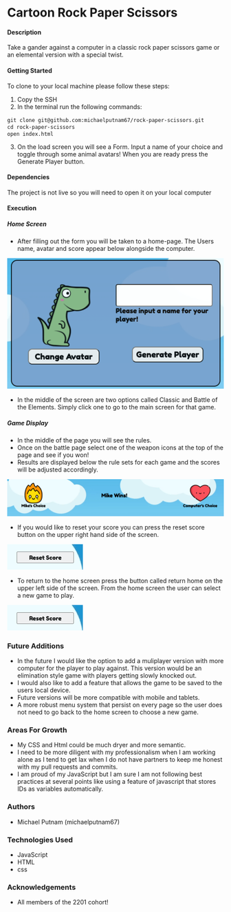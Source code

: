 
# Cartoon Rock Paper Scissors
#### Description
Take a gander against a computer in a classic rock paper scissors game or an elemental version with a special twist.

#### Getting Started
To clone to your local machine please follow these steps:
1. Copy the SSH
2. In the terminal run the following commands:
```
git clone git@github.com:michaelputnam67/rock-paper-scissors.git
cd rock-paper-scissors
open index.html
```
3. On the load screen you will see a Form. Input a name of your choice and toggle through some animal avatars! When you are ready press the Generate Player button. 

#### Dependencies
The project is not live so you will need to open it on your local computer

#### Execution

##### Home Screen
- After filling out the form you will be taken to a home-page. The Users name, avatar and score appear below alongside the computer. 

![Form Screen Image](assets/player-form.png "Form Screen Snapshot")

- In the middle of the screen are two options called Classic and Battle of the Elements. Simply click one to go to the main screen for that game. 

##### Game Display
- In the middle of the page you will see the rules. 
- Once on the battle page select one of the weapon icons at the top of the page and see if you won!
- Results are displayed below the rule sets for each game and the scores will be adjusted accordingly. 

![Results Image](assets/win-screen.png "Win Screen")

- If you would like to reset your score you can press the reset score button on the upper right hand side of the screen. 

![Reset Score button](assets/reset-score.png "Reset Score Button")

- To return to the home screen press the button called return home on the upper left side of the screen. From the home screen the user can select a new game to play. 

![Reset Score button](assets/reset-score.png "Reset Score Button")


### Future Additions
- In the future I would like the option to add a muliplayer version with more computer for the player to play against. This version would be an elimination style game with players getting slowly knocked out. 
- I would also like to add a feature that allows the game to be saved to the users local device. 
- Future versions will be more compatible with mobile and tablets. 
- A more robust menu system that persist on every page so the user does not need to go back to the home screen to choose a new game. 

### Areas For Growth
- My CSS and Html could be much dryer and more semantic.
- I need to be more diligent with my professionalism when I am working alone as I tend to get lax when I do not have partners to keep me honest with my pull requests and commits.  
- I am proud of my JavaScript but I am sure I am not following best practices at several points like using a feature of javascript that stores IDs as variables automatically. 

### Authors
- Michael Putnam (michaelputnam67)

### Technologies Used
- JavaScript
- HTML
- css

### Acknowledgements
- All members of the 2201 cohort! 
